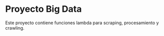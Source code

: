 # Proyecto Big Data

Este proyecto contiene funciones lambda para scraping, procesamiento y crawling.

